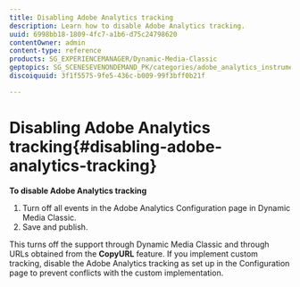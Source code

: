 ```yaml
---
title: Disabling Adobe Analytics tracking
description: Learn how to disable Adobe Analytics tracking.
uuid: 6998bb18-1809-4fc7-a1b6-d75c24798620
contentOwner: admin
content-type: reference
products: SG_EXPERIENCEMANAGER/Dynamic-Media-Classic
geptopics: SG_SCENESEVENONDEMAND_PK/categories/adobe_analytics_instrumentation_kit
discoiquuid: 3f1f5575-9fe5-436c-b009-99f3bff0b21f

---
```


# Disabling Adobe Analytics tracking{#disabling-adobe-analytics-tracking}

**To disable Adobe Analytics tracking**

1. Turn off all events in the Adobe Analytics Configuration page in Dynamic Media Classic.
1. Save and publish.

This turns off the support through Dynamic Media Classic and through URLs obtained from the **CopyURL** feature. If you implement custom tracking, disable the Adobe Analytics tracking as set up in the Configuration page to prevent conflicts with the custom implementation.

